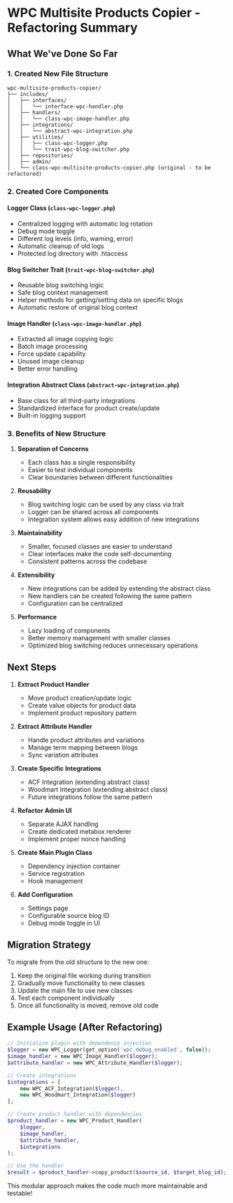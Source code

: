 # WPC Multisite Products Copier - Refactoring Summary

## What We've Done So Far

### 1. Created New File Structure
```
wpc-multisite-products-copier/
├── includes/
│   ├── interfaces/
│   │   └── interface-wpc-handler.php
│   ├── handlers/
│   │   └── class-wpc-image-handler.php
│   ├── integrations/
│   │   └── abstract-wpc-integration.php
│   ├── utilities/
│   │   ├── class-wpc-logger.php
│   │   └── trait-wpc-blog-switcher.php
│   ├── repositories/
│   ├── admin/
│   └── class-wpc-multisite-products-copier.php (original - to be refactored)
```

### 2. Created Core Components

#### Logger Class (`class-wpc-logger.php`)
- Centralized logging with automatic log rotation
- Debug mode toggle
- Different log levels (info, warning, error)
- Automatic cleanup of old logs
- Protected log directory with .htaccess

#### Blog Switcher Trait (`trait-wpc-blog-switcher.php`)
- Reusable blog switching logic
- Safe blog context management
- Helper methods for getting/setting data on specific blogs
- Automatic restore of original blog context

#### Image Handler (`class-wpc-image-handler.php`)
- Extracted all image copying logic
- Batch image processing
- Force update capability
- Unused image cleanup
- Better error handling

#### Integration Abstract Class (`abstract-wpc-integration.php`)
- Base class for all third-party integrations
- Standardized interface for product create/update
- Built-in logging support

### 3. Benefits of New Structure

1. **Separation of Concerns**
   - Each class has a single responsibility
   - Easier to test individual components
   - Clear boundaries between different functionalities

2. **Reusability**
   - Blog switching logic can be used by any class via trait
   - Logger can be shared across all components
   - Integration system allows easy addition of new integrations

3. **Maintainability**
   - Smaller, focused classes are easier to understand
   - Clear interfaces make the code self-documenting
   - Consistent patterns across the codebase

4. **Extensibility**
   - New integrations can be added by extending the abstract class
   - New handlers can be created following the same pattern
   - Configuration can be centralized

5. **Performance**
   - Lazy loading of components
   - Better memory management with smaller classes
   - Optimized blog switching reduces unnecessary operations

## Next Steps

1. **Extract Product Handler**
   - Move product creation/update logic
   - Create value objects for product data
   - Implement product repository pattern

2. **Extract Attribute Handler**
   - Handle product attributes and variations
   - Manage term mapping between blogs
   - Sync variation attributes

3. **Create Specific Integrations**
   - ACF Integration (extending abstract class)
   - Woodmart Integration (extending abstract class)
   - Future integrations follow the same pattern

4. **Refactor Admin UI**
   - Separate AJAX handling
   - Create dedicated metabox renderer
   - Implement proper nonce handling

5. **Create Main Plugin Class**
   - Dependency injection container
   - Service registration
   - Hook management

6. **Add Configuration**
   - Settings page
   - Configurable source blog ID
   - Debug mode toggle in UI

## Migration Strategy

To migrate from the old structure to the new one:

1. Keep the original file working during transition
2. Gradually move functionality to new classes
3. Update the main file to use new classes
4. Test each component individually
5. Once all functionality is moved, remove old code

## Example Usage (After Refactoring)

```php
// Initialize plugin with dependency injection
$logger = new WPC_Logger(get_option('wpc_debug_enabled', false));
$image_handler = new WPC_Image_Handler($logger);
$attribute_handler = new WPC_Attribute_Handler($logger);

// Create integrations
$integrations = [
    new WPC_ACF_Integration($logger),
    new WPC_Woodmart_Integration($logger)
];

// Create product handler with dependencies
$product_handler = new WPC_Product_Handler(
    $logger,
    $image_handler,
    $attribute_handler,
    $integrations
);

// Use the handler
$result = $product_handler->copy_product($source_id, $target_blog_id);
```

This modular approach makes the code much more maintainable and testable!